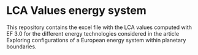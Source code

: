 # LCA Values energy system
This repository contains the excel file with the LCA values computed with EF 3.0 for the different energy technologies considered in the article Exploring configurations of a European energy system within planetary boundaries.
